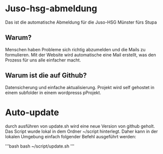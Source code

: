 # Juso-hsg-abmeldung

Das ist die automatische Abmeldung für die Juso-HSG Münster fürs Stupa


## Warum?

Menschen haben Probleme sich richtig abzumelden und die Mails zu formulieren. Mit der Website wird automatische eine Mail erstellt, was den Prozess für uns alle einfacher macht.

## Warum ist die auf Github?

Datensicherung und einfache aktualisierung. Projekt wird self gehostet in einem subfolder in einem wordpresss pProjekt.


# Auto-update

durch ausführen von update.sh wird eine neue Version von github geholt.
Das Script wurde lokal in dem Ordner ~/script hinterlegt. Daher kann in der lokalen Umgebung einfach folgender Befehl ausgeführt werden:

'''bash
bash ~/script/update.sh
'''